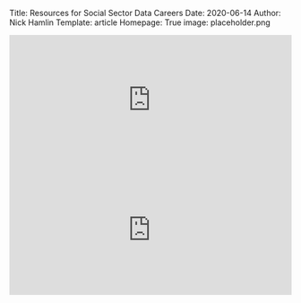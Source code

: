 Title: Resources for Social Sector Data Careers
Date: 2020-06-14
Author: Nick Hamlin
Template: article
Homepage: True
image: placeholder.png




<iframe src="https://open.spotify.com/embed-podcast/episode/1iLT589LWVu5h3Z6glmVzU" width="100%" height="232" frameborder="0" allowtransparency="true" allow="encrypted-media"></iframe>


<iframe src="https://open.spotify.com/embed-podcast/episode/0nE3HnR4uT3jrB82SjlYom" width="100%" height="232" frameborder="0" allowtransparency="true" allow="encrypted-media"></iframe>

